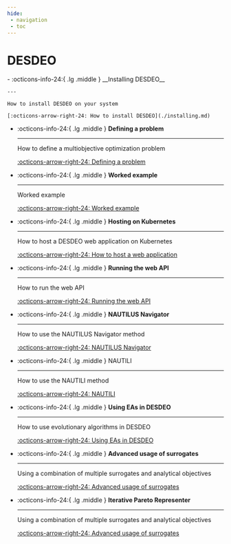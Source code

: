 ```yaml
---
hide:
 - navigation
 - toc
---
```

# DESDEO

<div class="grid cards" markdown>
-   :octicons-info-24:{ .lg .middle } __Installing DESDEO__

    ---

    How to install DESDEO on your system

    [:octicons-arrow-right-24: How to install DESDEO](./installing.md)

-   :octicons-info-24:{ .lg .middle } __Defining a problem__

    ---

    How to define a multiobjective optimization problem

    [:octicons-arrow-right-24: Defining a problem](./problem.md)

-   :octicons-info-24:{ .lg .middle } __Worked example__

    ---

    Worked example

    [:octicons-arrow-right-24: Worked example](../notebooks/full_example.ipynb)

-   :octicons-info-24:{ .lg .middle } __Hosting on Kubernetes__

    ---

    How to host a DESDEO web application on Kubernetes

    [:octicons-arrow-right-24: How to host a web application](./kubernetes.md)

-   :octicons-info-24:{ .lg .middle } __Running the web API__

    ---

    How to run the web API

    [:octicons-arrow-right-24: Running the web API](./api.md)

-   :octicons-info-24:{ .lg .middle } __NAUTILUS Navigator__

    ---

    How to use the NAUTILUS Navigator method

    [:octicons-arrow-right-24: NAUTILUS Navigator](./nautilus_navigator.md)

-   :octicons-info-24:{ .lg .middle } NAUTILI 

    ---

    How to use the NAUTILI method

    [:octicons-arrow-right-24: NAUTILI](./nautili.md)


-   :octicons-info-24:{ .lg .middle } __Using EAs in DESDEO__
    
    ---
    
    How to use evolutionary algorithms in DESDEO
    
    [:octicons-arrow-right-24: Using EAs in DESDEO](./ea.ipynb)

-   :octicons-info-24:{ .lg .middle } **Advanced usage of surrogates**

    ---

    Using a combination of multiple surrogates and analytical objectives

    [:octicons-arrow-right-24: Advanced usage of surrogates](./advancedSurrogates.ipynb)


- :octicons-info-24:{ .lg .middle } **Iterative Pareto Representer**

    ---

    Using a combination of multiple surrogates and analytical objectives

    [:octicons-arrow-right-24: Advanced usage of surrogates](./IPR.ipynb)
</div>

